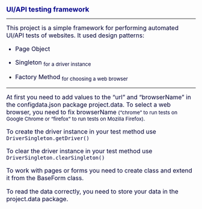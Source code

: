 <font size=4 color=#00008B>**UI/API testing framework**</font>
_________
<font size=3 color=#000033><p style="font-variant:inherit">This project is a simple framework for performing automated UI/API tests of websites. It used design patterns:

   -	Page Object 

   -	Singleton <sub>for a driver instance</sub> 

   -	Factory Method <sub>for choosing a web browser</sub></p></font>
____

<font size=3 color=#000033><p style="font-variant:inherit">At first you need to add values to the “url” and “browserName” in the configdata.json package project.data. To select a web browser, you need to fix browserName <small>(“chrome” to run tests on Google Chrome or “firefox” to run tests on Mozilla Firefox).</small>

To create the driver instance in your test method use 
`DriverSingleton.getDriver()`

To clear the driver instance in your test method use 
`DriverSingleton.clearSingleton()`

To work with pages or forms you need to create class and extend it from the BaseForm class.

To read the data correctly, you need to store your data in the project.data package.</p>
</font>
